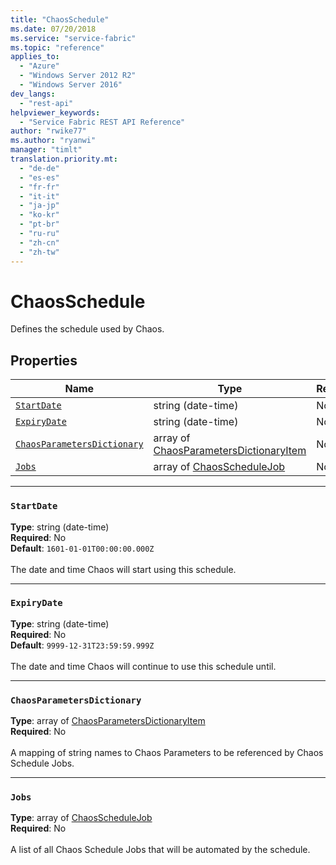 ```yaml
---
title: "ChaosSchedule"
ms.date: 07/20/2018
ms.service: "service-fabric"
ms.topic: "reference"
applies_to: 
  - "Azure"
  - "Windows Server 2012 R2"
  - "Windows Server 2016"
dev_langs: 
  - "rest-api"
helpviewer_keywords: 
  - "Service Fabric REST API Reference"
author: "rwike77"
ms.author: "ryanwi"
manager: "timlt"
translation.priority.mt: 
  - "de-de"
  - "es-es"
  - "fr-fr"
  - "it-it"
  - "ja-jp"
  - "ko-kr"
  - "pt-br"
  - "ru-ru"
  - "zh-cn"
  - "zh-tw"
---
```

# ChaosSchedule

Defines the schedule used by Chaos.

## Properties
| Name | Type | Required |
| --- | --- | --- |
| [`StartDate`](#startdate) | string (date-time) | No |
| [`ExpiryDate`](#expirydate) | string (date-time) | No |
| [`ChaosParametersDictionary`](#chaosparametersdictionary) | array of [ChaosParametersDictionaryItem](sfclient-v63-model-chaosparametersdictionaryitem.md) | No |
| [`Jobs`](#jobs) | array of [ChaosScheduleJob](sfclient-v63-model-chaosschedulejob.md) | No |

____
### `StartDate`
__Type__: string (date-time) <br/>
__Required__: No<br/>
__Default__: `1601-01-01T00:00:00.000Z` <br/>
<br/>
The date and time Chaos will start using this schedule.


____
### `ExpiryDate`
__Type__: string (date-time) <br/>
__Required__: No<br/>
__Default__: `9999-12-31T23:59:59.999Z` <br/>
<br/>
The date and time Chaos will continue to use this schedule until.


____
### `ChaosParametersDictionary`
__Type__: array of [ChaosParametersDictionaryItem](sfclient-v63-model-chaosparametersdictionaryitem.md) <br/>
__Required__: No<br/>
<br/>
A mapping of string names to Chaos Parameters to be referenced by Chaos Schedule Jobs.


____
### `Jobs`
__Type__: array of [ChaosScheduleJob](sfclient-v63-model-chaosschedulejob.md) <br/>
__Required__: No<br/>
<br/>
A list of all Chaos Schedule Jobs that will be automated by the schedule.

